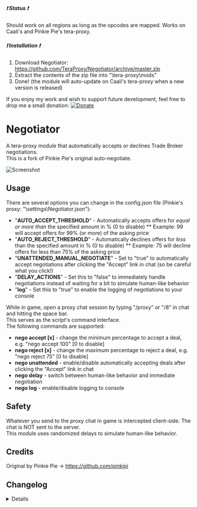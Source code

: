 ##### :heavy_exclamation_mark: Status :heavy_exclamation_mark:
Should work on all regions as long as the opcodes are mapped. Works on Caali's and Pinkie Pie's tera-proxy.  

##### :heavy_exclamation_mark: Installation :heavy_exclamation_mark:
1) Download Negotiator: https://github.com/TeraProxy/Negotiator/archive/master.zip
2) Extract the contents of the zip file into "\tera-proxy\mods\"
3) Done! (the module will auto-update on Caali's tera-proxy when a new version is released)
  
If you enjoy my work and wish to support future development, feel free to drop me a small donation: [![Donate](https://www.paypalobjects.com/webstatic/en_US/i/buttons/PP_logo_h_100x26.png)](https://www.paypal.com/cgi-bin/webscr?cmd=_donations&business=A3KBZUCSEQ5RJ)

# Negotiator
A tera-proxy module that automatically accepts or declines Trade Broker negotiations.  
This is a fork of Pinkie Pie's original auto-negotiate.  

![Screenshot](https://i.imgur.com/uB74X4o.png)

## Usage
There are several options you can change in the config.json file (Pinkie's proxy: "\settings\Negotiator.json"):  
  
* "**AUTO_ACCEPT_THRESHOLD**" - Automatically accepts offers for *equal or more than* the specified amount in % (0 to disable)
** Example: 99 will accept offers for 99% (or more) of the asking price
* "**AUTO_REJECT_THRESHOLD**" - Automatically declines offers for *less* than the specified amount in % (0 to disable)
** Example: 75 will decline offers for less than 75% of the asking price
* "**UNATTENDED_MANUAL_NEGOTIATE**" - Set to "true" to automatically accept negotiations after clicking the "Accept" link in chat (so be careful what you click!)
* "**DELAY_ACTIONS**" - Set this to "false" to immediately handle negotiations instead of waiting for a bit to simulate human-like behavior
* "**log**" - Set this to "true" to enable the logging of negotiations to your console
  
While in game, open a proxy chat session by typing "/proxy" or "/8" in chat and hitting the space bar.  
This serves as the script's command interface.  
The following commands are supported:  
  
* **nego accept [x]** - change the minimum percentage to accept a deal, e.g. "nego accept 100" [0 to disable]
* **nego reject [x]** - change the maximum percentage to reject a deal, e.g. "nego reject 75" [0 to disable]
* **nego unattended** - enable/disable automatically accepting deals after clicking the "Accept" link in chat
* **nego delay** - switch between human-like behavior and immediate negotiation
* **nego log** - enable/disable logging to console

## Safety
Whatever you send to the proxy chat in game is intercepted client-side. The chat is NOT sent to the server.  
This module uses randomized delays to simulate human-like behavior.  

## Credits
Original by Pinkie Pie -> https://github.com/pinkipi

## Changelog
<details>

### 1.0.1
* [*] Fixed a bug with changing accept and refuse threshold ingame
### 1.0.0
* [*] BigInt compatibility
* [+] Added auto-update support on Caali's proxy
* [+] Added optional negotiation logging to console
* [+] Added ingame commands
* [+] Added display of item names and amount
* [~] Moved settings to config file

</details>